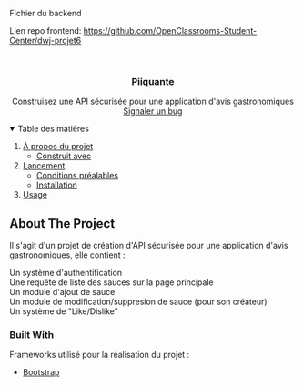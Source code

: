 Fichier du backend

Lien repo frontend:  https://github.com/OpenClassrooms-Student-Center/dwj-projet6


<!-- En tete -->
<br />
<p align="center">
  
  <h3 align="center">Piiquante</h3>

  <p align="center">
    Construisez une API sécurisée pour une application d'avis gastronomiques
    <br />
    <a href="https://github.com/Jsp38850/MaxenceBalasse_6_21062021/issues">Signaler un bug</a>
  </p>
</p>



<!-- Sommaire -->
<details open="open">
  <summary>Table des matières</summary>
  <ol>
    <li>
      <a href="#about-the-project">À propos du projet</a>
      <ul>
        <li><a href="#built-with">Construit avec</a></li>
      </ul>
    </li>
    <li>
      <a href="#getting-started">Lancement</a>
      <ul>
        <li><a href="#prerequisites">Conditions préalables</a></li>
        <li><a href="#installation">Installation</a></li>
      </ul>
    </li>
    <li><a href="#usage">Usage</a></li>
  </ol>
</details>



<!--A propos -->
## About The Project

Il s'agit d'un projet de création d'API sécurisée pour une application d'avis gastronomiques, elle contient :

Un système d'authentification<br />
Une requête de liste des sauces sur la page principale<br />
Un module d'ajout de sauce<br />
Un module de modification/suppresion de sauce (pour son créateur)<br />
Un système de "Like/Dislike"

### Built With

Frameworks utilisé pour la réalisation du projet : 

* [Bootstrap](https://getbootstrap.com)
<!--
* [JQuery](https://jquery.com)
* [Laravel](https://laravel.com)-->



<!-- GETTING STARTED -->
<!--
## Getting Started

This is an example of how you may give instructions on setting up your project locally.
To get a local copy up and running follow these simple example steps.

### Prerequisites

This is an example of how to list things you need to use the software and how to install them.
* npm
  ```sh
  npm install npm@latest -g
  ```

### Installation

1. Get a free API Key at [https://example.com](https://example.com)
2. Clone the repo
   ```sh
   git clone https://github.com/your_username_/Project-Name.git
   ```
3. Install NPM packages
   ```sh
   npm install
   ```
4. Enter your API in `config.js`
   ```JS
   const API_KEY = 'ENTER YOUR API';
   ```

-->

<!-- USAGE EXAMPLES -->
<!-- ## Usage

Use this space to show useful examples of how a project can be used. Additional screenshots, code examples and demos work well in this space. You may also link to more resources.

_For more examples, please refer to the [Documentation](https://example.com)_




[prérequis]

Pour le faire fonctionner vous devez disposer d'un Navigateur récent (Firefox 80/Chrome 86)
récupérer le repository : https://github.com/OpenClassrooms-Student-Center/dwj-projet6

[installation]

Installer un navigateur de votre choix (Chrome, Firefox, Opera, Safari...)
Installer Node.js ainsi que NPM (https://www.npmjs.com/package/npm) avec les packages suivants (en local --save) :
cors , mongoose, mongoose-unique-validator, body-parser, express, jsonwebtoken, multer, fs, bcrypt.

[configuration]

Pour démarrer le serveur, il vous faut executer server.js, disponible dans le dossier backend. Depuis 'backend' executez la commande :
$node server.js

Celui-ci devrait éxecuter une instance du serveur sur le port 3000 de la machine hôte.

Vous devez également charger l'interface (GUI) depuis le dossier frontend. Depuis 'frontend' executez la commande :
$ng serve

Celui-ci devrait éxecuter une instance du serveur sur le port 4200 de la machine hôte.

[utilisation]

Une fois que tous les modules sont chargés/compilés;
Depuis votre navigateur internet veuillez vous rendre sur le site suivant : http://localhost:4200/ -->

